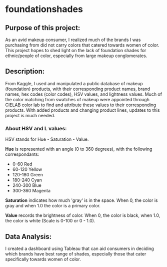 # foundationshades


## Purpose of this project: 
As an avid makeup consumer, I realized much of the brands I was purchasing from did not carry colors that catered towards women of color. This project hopes to shed light on the lack of foundation shades for ethnic/people of color, especially from large makeup conglomerates. 

## Description: 
From Kaggle, I used and manipulated a public database of makeup (foundation) products, with their corresponding product names, brand names, hex codes (color codes), HSV values, and lightness values. Much of the color matching from swatches of makeup were appointed through CIELAB color lab to find and attribute these values to their corresponding products. With added products and changing product lines, updates to this project is much needed. 

### About HSV and L values:

HSV stands for Hue - Saturation - Value. 

**Hue** is represented with an angle (0 to 360 degrees), with the following correspondants: 

- 0-60	Red
- 60-120	Yellow
- 120-180	Green
- 180-240	Cyan
- 240-300	Blue
- 300-360	Magenta


**Saturation** indicates how much 'gray' is in the space. When 0, the color is gray and when 1.0 the color is a primary color. 

**Value** records the brightness of color. When 0, the color is black, when 1.0, the color is white (Scale is 0-100 or 0 - 1.0).

## Data Analysis: 
I created a dashboard using Tableau that can aid consumers in deciding which brands  have best range of shades, especially those that cater specifically towards women of color.  
